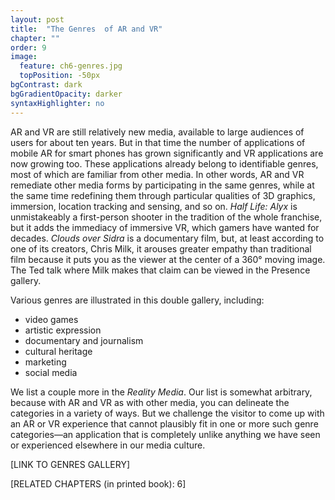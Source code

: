 ```yaml
---
layout: post
title:  "The Genres  of AR and VR"
chapter: ""
order: 9
image:
  feature: ch6-genres.jpg
  topPosition: -50px
bgContrast: dark
bgGradientOpacity: darker
syntaxHighlighter: no
---
```



AR and VR are still relatively new media, available to large audiences of users for about ten years. But in that time the number of applications of mobile AR for smart phones has grown significantly and VR applications are now growing too. These applications already belong to identifiable genres, most of which are familiar from other media. In other words, AR and VR remediate other media forms by participating in the same genres, while at the same time redefining them through particular qualities of 3D graphics, immersion, location tracking and sensing, and so on. *Half Life: Alyx* is unmistakeably a first-person shooter in the tradition of the whole franchise, but it adds the  immediacy of immersive VR, which gamers have wanted for decades. *Clouds over Sidra* is a documentary film, but, at least according to one of its creators, Chris Milk, it arouses greater empathy than traditional film because it puts you as the viewer at the center of a 360° moving image. The Ted talk where Milk makes that claim can be viewed in the Presence gallery. 

Various genres are illustrated in this double gallery, including:

* video games
* artistic expression
* documentary and journalism
* cultural heritage
* marketing
* social media

We list a couple more in the *Reality Media*. Our list is somewhat arbitrary, because with AR and VR as with other media, you can delineate the categories in a variety of ways. But we challenge the visitor to come up with an AR or VR experience that cannot plausibly fit in one or more such genre categories&mdash;an application that is completely unlike anything we have seen or experienced elsewhere in our media culture. 

\[LINK TO GENRES GALLERY\]

\[RELATED CHAPTERS (in printed book): 6\]